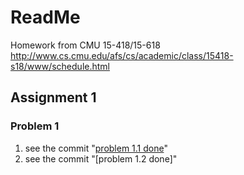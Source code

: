 # ReadMe

Homework from CMU 15-418/15-618 http://www.cs.cmu.edu/afs/cs/academic/class/15418-s18/www/schedule.html

## Assignment 1

### Problem 1

1. see the commit "[problem 1.1 done](https://github.com/jsjtxietian/ParallelComputing/commit/67156fa565732b3a75957fa8bfd3fc9d14b03b17)"
2. see the commit "[problem 1.2 done]"

